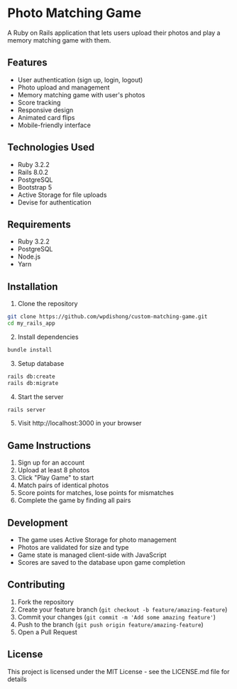 # Photo Matching Game

A Ruby on Rails application that lets users upload their photos and play a memory matching game with them.

## Features

- User authentication (sign up, login, logout)
- Photo upload and management
- Memory matching game with user's photos
- Score tracking
- Responsive design
- Animated card flips
- Mobile-friendly interface

## Technologies Used

- Ruby 3.2.2
- Rails 8.0.2
- PostgreSQL
- Bootstrap 5
- Active Storage for file uploads
- Devise for authentication

## Requirements

- Ruby 3.2.2
- PostgreSQL
- Node.js
- Yarn

## Installation

1. Clone the repository
```bash
git clone https://github.com/wpdishong/custom-matching-game.git
cd my_rails_app
```

2. Install dependencies
```bash
bundle install
```

3. Setup database
```bash
rails db:create
rails db:migrate
```

4. Start the server
```bash
rails server
```

5. Visit http://localhost:3000 in your browser

## Game Instructions

1. Sign up for an account
2. Upload at least 8 photos
3. Click "Play Game" to start
4. Match pairs of identical photos
5. Score points for matches, lose points for mismatches
6. Complete the game by finding all pairs

## Development

- The game uses Active Storage for photo management
- Photos are validated for size and type
- Game state is managed client-side with JavaScript
- Scores are saved to the database upon game completion

## Contributing

1. Fork the repository
2. Create your feature branch (`git checkout -b feature/amazing-feature`)
3. Commit your changes (`git commit -m 'Add some amazing feature'`)
4. Push to the branch (`git push origin feature/amazing-feature`)
5. Open a Pull Request

## License

This project is licensed under the MIT License - see the LICENSE.md file for details
